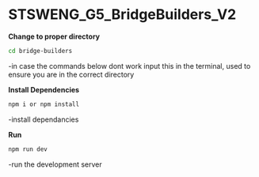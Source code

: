 # STSWENG_G5_BridgeBuilders_V2
 
**Change to proper directory**
```bash
cd bridge-builders
```
-in case the commands below dont work input this in the terminal, used to ensure you are in the correct directory

**Install Dependencies**

```bash
npm i or npm install
```
-install dependancies

**Run**
```bash
npm run dev
```
-run the development server
